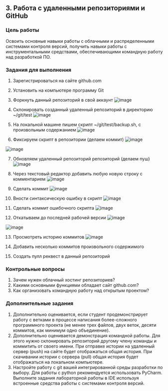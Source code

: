 <!----- Conversion time: 1.115 seconds.


Using this Markdown file:

1. Cut and paste this output into your source file.
2. See the notes and action items below regarding this conversion run.
3. Check the rendered output (headings, lists, code blocks, tables) for proper
   formatting and use a linkchecker before you publish this page.

Conversion notes:

* Docs to Markdown version 1.0β17
* Wed Sep 18 2019 01:01:48 GMT-0700 (PDT)
* Source doc: https://docs.google.com/open?id=1sIorEva0JHPGjUlZBihoiGIootksj8HqQUjW8Vota0c
----->


## 3. Работа с удаленными репозиториями и GitHub


### Цель работы

Освоить основные навыки работы с облачными и распределенными системами контроля версий, получить навыки работы с инструментальными средствами, обеспечивающими командную работу над разработкой ПО.


### Задания для выполнения



1. Зарегистрироваться на сайте github.com
2. Установить на компьютере программу Git
3. Форкнуть данный репозиторий в свой аккаунт
![image](https://user-images.githubusercontent.com/70681104/140422291-1994d77d-386b-4b04-a6dc-e115e528a7de.png)

4. Склонировать созданный удаленный репозиторий в директорию ~/git/test
![image](https://user-images.githubusercontent.com/70681104/140423666-dae4ab78-b643-4b67-8967-5820190d9658.png)

5. На локальной машине пишем скрипт ~/git/test/backup.sh, с произвольным содержанием
![image](https://user-images.githubusercontent.com/70681104/140427296-10555d08-0ada-484a-8e07-b137ad212df4.png)

6. Фиксируем скрипт в репозитории (делаем коммит)
![image](https://user-images.githubusercontent.com/70681104/140426557-976b93ba-6b48-46f9-84df-8889c23cf6c2.png)

![image](https://user-images.githubusercontent.com/70681104/140427490-cae6318a-38d0-4b6f-bd98-40d221a6be5b.png)

7. Обновляем удаленный репозиторий репозиторий (делаем пуш)
![image](https://user-images.githubusercontent.com/70681104/140428280-ea952c45-9016-4da9-ba1c-ceaa08cb7891.png)

8. Через текстовый редактор добавить любую новую строку с комментарием
![image](https://user-images.githubusercontent.com/70681104/140428407-01a28fc2-43bd-4f58-8203-d105cd429b2a.png)

9. Сделать коммит
![image](https://user-images.githubusercontent.com/70681104/140428542-6361943b-ecf5-447a-a530-ecc7d6037910.png)

10. Вности синтаксическую ошибку в скрипт
![image](https://user-images.githubusercontent.com/70681104/140428687-162fcd4a-1527-41cd-a0a0-c05a91b37408.png)

11. Сделать коммит ошибочного скрипта
![image](https://user-images.githubusercontent.com/70681104/140428832-2bfd26fe-152a-4245-a235-836c39906d9e.png)

12. Откатываем до последней рабочей версии
![image](https://user-images.githubusercontent.com/70681104/140429237-5cfa83ac-ec52-4d45-9a78-ed64fd7ffc25.png)

![image](https://user-images.githubusercontent.com/70681104/140429471-1fa314bf-d0f4-424f-9e51-13f88a31df4f.png)

13. Просмотреть историю коммитов
![image](https://user-images.githubusercontent.com/70681104/140429560-aba5d422-c974-4f1c-9e42-4d44bb0549a6.png)

14. Добавить несколько коммитов произвольного содержимого
15. Создать пулл реквест в данный репозиторий


### Контрольные вопросы



1. Зачем нужен облачный хостинг репозиториев?
2. Какими основными функциями обладает сайт github.com?
3. Как организовать командную работу над открытым проектом?


### Дополнительные задания



1. Дополнительно оценивается, если студент продемонстрирует работу с ветками в процессе написания более-сложного программного проекта (не менее трех файлов, двух веток, десяти коммитов, как минимум одно объединение).
2. Дополнительно оценивается демонстрация командной работы. Для этого нужно склонировать репозиторий другому члену команды и коммитить от своего имени. При отправке истории на удаленный сервер (push) на сайте будет отображаться общая история. При скачивании истории с сервера (pull) общая история будет отображаться на локальном компьютере.
3. Настройте работу с git вашей интегрированной среды разработки по выбору. Для работы с python рекомендуется использовать PyCharm. Выполните задания лабораторной работы в IDE используя встроенные средства работы с системами контроля версий.

<!-- Docs to Markdown version 1.0β17 -->
